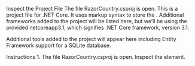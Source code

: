 Inspect the Project File
The file RazorCountry.csproj is open. This is a project file for .NET Core. It uses markup syntax to store the <TargetFramework>. Additional frameworks added to the project will be listed here, but we’ll be using the provided netcoreapp3.1, which signifies .NET Core framework, version 3.1.

Additional tools added to the project will appear here including Entity Framework support for a SQLite database.

Instructions
1.
The file RazorCountry.csproj is open. Inspect the <TargetFramework> element.